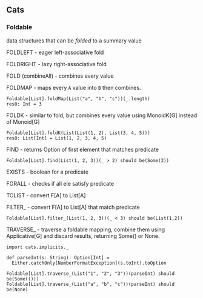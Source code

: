 ## Cats

### Foldable 

data structures that can be *folded* to a summary value

FOLDLEFT - eager left-associative fold

FOLDRIGHT - lazy right-associative fold

FOLD (combineAll) - combines every value

FOLDMAP - maps every `A` value into `B` then combines.
```
Foldable[List].foldMap(List("a", "b", "c"))(_.length)
res0: Int = 3
```

FOLDK - similar to fold, but combines every value using MonoidK[G] instead of Monoid[G]
```
Foldable[List].foldK(List(List(1, 2), List(3, 4, 5)))
res0: List[Int] = List(1, 2, 3, 4, 5)
```

FIND - returns Option of first element that matches predicate
```
Foldable[List].find(List(1, 2, 3))(_ > 2) should be(Some(3))
```

EXISTS - boolean for a predicate

FORALL - checks if all ele satisfy predicate

TOLIST - convert F[A] to List[A]

FILTER_ - convert F[A] to List[A] that match predicate
```
Foldable[List].filter_(List(1, 2, 3))(_ < 3) should be(List(1,2))
```

TRAVERSE_ - traverse a foldable mapping, combine them using Applicative[G] and discard results, returning Some() or None.
```
import cats.implicits._

def parseInt(s: String): Option[Int] =
  Either.catchOnly[NumberFormatException](s.toInt).toOption

Foldable[List].traverse_(List("1", "2", "3"))(parseInt) should be(Some(()))
Foldable[List].traverse_(List("a", "b", "c"))(parseInt) should be(None)
```





